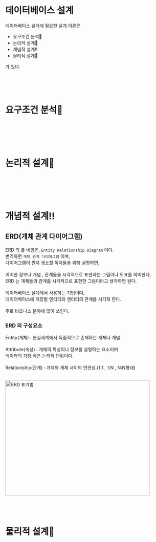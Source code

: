 # 데이터베이스 설계


데이터베이스 설계에 필요한 설계 이론은<br/>

- 요구조건 분석📖
- 논리적 설계🧠
- 개념적 설계‼️ 
- 물리적 설계🔩

가 있다.

<br/>
<br/>
<br/>

# 요구조건 분석📖


<br/>
<br/>
<br/>
<br/>

# 논리적 설계🧠


<br/>
<br/>
<br/>
<br/>


# 개념적 설계‼️

## ERD(개체 관계 다이어그램)

ERD 의 풀 네임은, `Entity Relationship Diagram` 이다.<br/>
번역하면 `개체 관계 다이어그램` 이며,<br/>
다이어그램이 뭔지 생소할 독자들을 위해 설명하면,<br/>
<br/>
어떠한 정보나 개념 , 관계들을 시각적으로 표현하는 그림이나 도표를 의미한다.<br/>
ERD 는 개체들의 관계를 시각적으로 표현한 그림이라고 생각하면 된다.<br/>
<br/>
데이터베이스 설계에서 사용하는 기법이며,<br/>
데이터베이스에 저장될 엔티티와 엔티티의 관계를 시각화 한다.<br/>
<br/>
주로 비즈니스 분야에 많이 쓰인다.
<br/>

### ERD 의 구성요소 

Entity(개체) : 현실세계에서 독립적으로 존재하는 개체나 개념 <br/>
<br/>
Attribute(속성) : 개체의 특성이나 정보를 설명하는 요소이며<br/>
데이터의 가장 작은 논리적 단위이다.<br/>
<br/>
Relationship(관계) : 개체와 개체 사이의 연관성.(1:1 , 1:N , N:N형태)<br/>
<br/>


<img width="452" height="360" alt="ERD 표기법" src="https://github.com/user-attachments/assets/416b9627-0b2a-4fbc-94b9-2a9f62fc9c86" />

<br/>
<br/>
<br/>
<br/>

# 물리적 설계🔩
